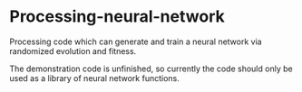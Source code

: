 # Processing-neural-network
Processing code which can generate and train a neural network via randomized evolution and fitness.

The demonstration code is unfinished, so currently the code should only be used as a library of neural network functions.
